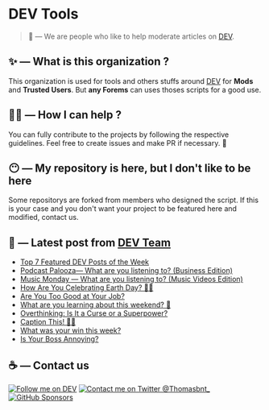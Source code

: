 # DEV Tools

> 🔧 — We are people who like to help moderate articles on [DEV](https://dev.to).

## ✨ — What is this organization ?

This organization is used for tools and others stuffs around [DEV](https://dev.to) for **Mods** and **Trusted Users**. But __any Forems__ can uses thoses scripts for a good use.


## 💪🏼 — How I can help ?

You can fully contribute to the projects by following the respective guidelines. Feel free to create issues and make PR if necessary. 🎉

## 😶 — My repository is here, but I don't like to be here

Some repositorys are forked from members who designed the script. If this is your case and you don't want your project to be featured here and modified, contact us.

## 📝 — Latest post from [DEV Team](https://dev.to/devteam)

<!-- BLOG-POST-LIST:START -->
- [Top 7 Featured DEV Posts of the Week](https://dev.to/devteam/top-7-featured-dev-posts-of-the-week-55po)
- [Podcast Palooza— What are you listening to? &lpar;Business Edition&rpar;](https://dev.to/devteam/podcast-palooza-what-are-you-listening-to-business-edition-33jl)
- [Music Monday — What are you listening to? &lpar;Music Videos Edition&rpar;](https://dev.to/devteam/music-monday-what-are-you-listening-to-music-videos-edition-15g5)
- [How Are You Celebrating Earth Day? 🌱💧](https://dev.to/devteam/how-are-you-celebrating-earth-day-29aa)
- [Are You Too Good at Your Job?](https://dev.to/devteam/are-you-too-good-at-your-job-4dkm)
- [What are you learning about this weekend? 🧠](https://dev.to/devteam/what-are-you-learning-about-this-weekend-244c)
- [Overthinking: Is It a Curse or a Superpower?](https://dev.to/devteam/overthinking-is-it-a-curse-or-a-superpower-428p)
- [Caption This! 🤔💭](https://dev.to/devteam/caption-this-51cl)
- [What was your win this week?](https://dev.to/devteam/what-was-your-win-this-week-2l0b)
- [Is Your Boss Annoying?](https://dev.to/devteam/is-your-boss-annoying-24n5)
<!-- BLOG-POST-LIST:END -->


## ☕ — Contact us

[![Follow me on DEV](https://img.shields.io/badge/dev.to-%2308090A.svg?&style=for-the-badge&logo=dev.to&logoColor=white&alt=devto)](https://dev.to/thomasbnt)
[![Contact me on Twitter @Thomasbnt_](https://img.shields.io/badge/Contact%20me%20on%20Twitter-%231DA1F2.svg?&style=for-the-badge&logo=twitter&logoColor=white&alt=twitter)](https://twitter.com/messages/1142357270-1142357270?text=Hello,%20I%20contact%20you%20from%20devtotools%20&recipient_id=1142357270) [![GitHub Sponsors](https://img.shields.io/badge/Sponsor%20me-%23EA54AE.svg?&style=for-the-badge&logo=github-sponsors&logoColor=white)](https://github.com/sponsors/thomasbnt)


